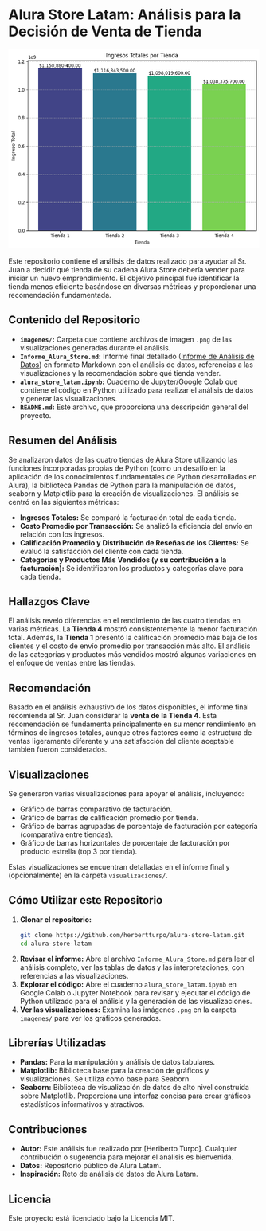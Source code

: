 # Alura Store Latam: Análisis para la Decisión de Venta de Tienda

<p align="center">
  <img src="https://github.com/herbertturpo/alura-store-latam/blob/main/imagenes/Ingresos%20totales%20por%20tienda.png?raw=true" alt="Ingresos Totales por Tienda" width="600" height="400" />
</p>


Este repositorio contiene el análisis de datos realizado para ayudar al Sr. Juan a decidir qué tienda de su cadena Alura Store debería vender para iniciar un nuevo emprendimiento. El objetivo principal fue identificar la tienda menos eficiente basándose en diversas métricas y proporcionar una recomendación fundamentada.

## Contenido del Repositorio

* **`imagenes/`:** Carpeta que contiene archivos de imagen `.png` de las visualizaciones generadas durante el análisis.
* **`Informe_Alura_Store.md`:** Informe final detallado  ([Informe de Análisis de Datos](Informe_Alura_Store.md)) en formato Markdown con el análisis de datos, referencias a las visualizaciones y la recomendación sobre qué tienda vender.
* **`alura_store_latam.ipynb`:** Cuaderno de Jupyter/Google Colab que contiene el código en Python utilizado para realizar el análisis de datos y generar las visualizaciones.
* **`README.md`:** Este archivo, que proporciona una descripción general del proyecto.


## Resumen del Análisis

Se analizaron datos de las cuatro tiendas de Alura Store utilizando las funciones incorporadas propias de Python (como un desafío en la aplicación de los conocimientos fundamentales de Python desarrollados en Alura), la biblioteca Pandas de Python para la manipulación de datos, seaborn y Matplotlib para la creación de visualizaciones. El análisis se centró en las siguientes métricas:

* **Ingresos Totales:** Se comparó la facturación total de cada tienda.
* **Costo Promedio por Transacción:** Se analizó la eficiencia del envío en relación con los ingresos.
* **Calificación Promedio y Distribución de Reseñas de los Clientes:** Se evaluó la satisfacción del cliente con cada tienda.
* **Categorías y Productos Más Vendidos (y su contribución a la facturación):** Se identificaron los productos y categorías clave para cada tienda.

## Hallazgos Clave

El análisis reveló diferencias en el rendimiento de las cuatro tiendas en varias métricas. La **Tienda 4** mostró consistentemente la menor facturación total. Además, la **Tienda 1** presentó la calificación promedio más baja de los clientes y el costo de envío promedio por transacción más alto. El análisis de las categorías y productos más vendidos mostró algunas variaciones en el enfoque de ventas entre las tiendas.

## Recomendación

Basado en el análisis exhaustivo de los datos disponibles, el informe final recomienda al Sr. Juan considerar la **venta de la Tienda 4**. Esta recomendación se fundamenta principalmente en su menor rendimiento en términos de ingresos totales, aunque otros factores como la estructura de ventas ligeramente diferente y una satisfacción del cliente aceptable también fueron considerados.

## Visualizaciones

Se generaron varias visualizaciones para apoyar el análisis, incluyendo:

* Gráfico de barras comparativo de facturación.
* Gráfico de barras de calificación promedio por tienda.
* Gráfico de barras agrupadas de porcentaje de facturación por categoría (comparativa entre tiendas).
* Gráfico de barras horizontales de porcentaje de facturación por producto estrella (top 3 por tienda).

Estas visualizaciones se encuentran detalladas en el informe final y (opcionalmente) en la carpeta `visualizaciones/`.


## Cómo Utilizar este Repositorio

1.  **Clonar el repositorio:**
    ```bash
    git clone https://github.com/herbertturpo/alura-store-latam.git
    cd alura-store-latam
    ```
2.  **Revisar el informe:** Abre el archivo `Informe_Alura_Store.md` para leer el análisis completo, ver las tablas de datos y las interpretaciones, con referencias a las visualizaciones.
3.  **Explorar el código:** Abre el cuaderno `alura_store_latam.ipynb` en Google Colab o Jupyter Notebook para revisar y ejecutar el código de Python utilizado para el análisis y la generación de las visualizaciones.
4.  **Ver las visualizaciones:** Examina las imágenes `.png` en la carpeta `imagenes/` para ver los gráficos generados.

## Librerías Utilizadas

* **Pandas:** Para la manipulación y análisis de datos tabulares.
* **Matplotlib:** Biblioteca base para la creación de gráficos y visualizaciones. Se utiliza como base para Seaborn.
* **Seaborn:** Biblioteca de visualización de datos de alto nivel construida sobre Matplotlib. Proporciona una interfaz concisa para crear gráficos estadísticos informativos y atractivos.

## Contribuciones

* **Autor:** Este análisis fue realizado por [Heriberto Turpo]. Cualquier contribución o sugerencia para mejorar el análisis es bienvenida.
* **Datos:** Repositorio público de Alura Latam.
* **Inspiración:** Reto de análisis de datos de Alura Latam.

## Licencia

Este proyecto está licenciado bajo la Licencia MIT.
